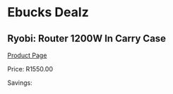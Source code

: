 
# Ebucks Dealz
## Ryobi: Router 1200W In Carry Case
[Product Page](https://www.ebucks.com/web/shop/productSelected.do?prodId=315091911&catId=370101825)

Price: R1550.00

Savings: 


	